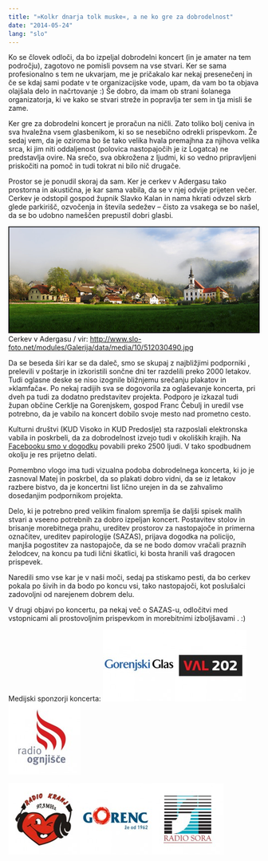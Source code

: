 ```yaml
---
title: "»Kolkr dnarja tolk muske«, a ne ko gre za dobrodelnost"
date: "2014-05-24"
lang: "slo"
---
```


Ko se človek odloči, da bo izpeljal dobrodelni koncert (in je amater na tem področju), zagotovo ne pomisli povsem na vse stvari. Ker se sama profesionalno s tem ne ukvarjam, me je pričakalo kar nekaj presenečenj in če se kdaj sami podate v te organizacijske vode, upam, da vam bo ta objava olajšala delo in načrtovanje :) Še dobro, da imam ob strani šolanega organizatorja, ki ve kako se stvari streže in popravlja ter sem in tja misli še zame.

Ker gre za dobrodelni koncert je proračun na ničli. Zato toliko bolj ceniva in sva hvaležna vsem glasbenikom, ki so se nesebično odrekli prispevkom. Že sedaj vem, da je oziroma bo še tako velika hvala premajhna za njihova velika srca, ki jim niti oddaljenost (polovica nastopajočih je iz Logatca) ne predstavlja ovire. Na srečo, sva obkrožena z ljudmi, ki so vedno pripravljeni priskočiti na pomoč in tudi tokrat ni bilo nič drugače.

Prostor se je ponudil skoraj da sam. Ker je cerkev v Adergasu tako prostorna in akustična, je kar sama vabila, da se v njej odvije prijeten večer. Cerkev je odstopil gospod župnik Slavko Kalan in nama hkrati odvzel skrb glede parkirišč, ozvočenja in števila sedežev – čisto za vsakega se bo našel, da se bo udobno nameščen prepustil dobri glasbi.

![s1](../images/512030490.jpg) Cerkev v Adergasu / vir: http://www.slo-foto.net/modules/Galerija/data/media/10/512030490.jpg

Da se beseda širi kar se da daleč, smo se skupaj z najbližjimi podporniki , prelevili v poštarje in izkoristili sončne dni ter razdelili preko 2000 letakov. Tudi oglasne deske se niso izognile bližnjemu srečanju plakatov in »klamfača«. Po nekaj radijih sva se dogovorila za oglaševanje koncerta, pri dveh pa tudi za dodatno predstavitev projekta. Podporo je izkazal tudi župan občine Cerklje na Gorenjskem, gospod Franc Čebulj in uredil vse potrebno, da je vabilo na koncert dobilo svoje mesto nad prometno cesto.

Kulturni društvi (KUD Visoko in KUD Predoslje) sta razposlali elektronska vabila in poskrbeli, da za dobrodelnost izvejo tudi v okoliških krajih. Na [Facebooku smo v dogodku](https://www.facebook.com/events/392190417590888/?fref=ts "Dodogek na FB") povabili preko 2500 ljudi. V tako spodbudnem okolju je res prijetno delati.

Pomembno vlogo ima tudi vizualna podoba dobrodelnega koncerta, ki jo je zasnoval Matej in poskrbel, da so plakati dobro vidni, da se iz letakov razbere bistvo, da je koncertni list lično urejen in da se zahvalimo dosedanjim podpornikom projekta.

Delo, ki je potrebno pred velikim finalom spremlja še daljši spisek malih stvari a vseeno potrebnih za dobro izpeljan koncert. Postavitev stolov in brisanje morebitnega prahu, ureditev prostorov za nastopajoče in primerna označitev, ureditev papirologije (SAZAS), prijava dogodka na policijo, manjša pogostitev za nastopajoče, da se ne bodo domov vračali praznih želodcev, na koncu pa tudi lični škatlici, ki bosta hranili vaš dragocen prispevek.

Naredili smo vse kar je v naši moči, sedaj pa stiskamo pesti, da bo cerkev pokala po šivih in da bodo po koncu vsi, tako nastopajoči, kot poslušalci zadovoljni od narejenem dobrem delu.

V drugi objavi po koncertu, pa nekaj več o SAZAS-u, odločitvi med vstopnicami ali prostovoljnim prispevkom in morebitnimi izboljšavami . :)

Medijski sponzorji koncerta: ![Spon_GorenjskiGlas](../images/Spon_GorenjskiGlas-144x144.jpg)![Spon_RadioVal202](../images/Spon_RadioVal202-144x144.jpg) ![Spon_RadioOgnjisce](../images/Spon_RadioOgnjisce-144x144.jpg)

![Spon_RadioKranj](../images/Spon_RadioKranj-144x144.jpg)![Spon_RadioGorenjc](../images/Spon_RadioGorenjc-144x144.jpg)![Spon_RadioSora](../images/Spon_RadioSora-144x144.jpg)
